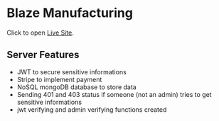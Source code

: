 # Blaze Manufacturing

Click to open [Live Site](https://blaze-manufacturing.netlify.app/).


## Server Features
 - JWT to secure sensitive informations
 - Stripe to implement payment
 - NoSQL mongoDB database to store data
 - Sending 401 and 403 status if someone (not an admin) tries to get sensitive informations
 - jwt verifying and admin verifying functions created